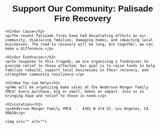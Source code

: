 <!DOCTYPE html>
<html lang="en">
<head>
    <meta charset="UTF-8">
    <meta name="viewport" content="width=device-width, initial-scale=1.0">
    <title>Community Support for Palisade Fire Recovery</title>
    <style>
        body {
            font-family: Arial, sans-serif;
            margin: 50px;
            text-align: left;
        }
        h1 {
            text-align: center;
        }
        h2, p {
            margin-left: 20px;
        }
        img {
            width: 300px;
            height: auto;
            margin-top: 20px;
            margin-left: 20px;
        }
    </style>
</head>
<body>
    <h1>Support Our Community: Palisade Fire Recovery</h1>
    
    <h2>Our Cause</h2>
    <p>The recent Palisade fires have had devastating effects on our community, displacing families, damaging homes, and impacting local businesses. The road to recovery will be long, but together, we can make a difference.</p>
    
    <h2>Our Fundraiser</h2>
    <p>In response to this tragedy, we are organizing a fundraiser to provide relief to those affected. Our goal is to raise funds to help families rebuild, support local businesses in their recovery, and strengthen community resilience.</p>
    
    <h2>How You Can Help</h2>
    <p>We will be organizing bake sales at the Anderson Munger Family YMCA! Every purchase, big or small, makes an impact. Join us in bringing hope and relief to those in need.</p>
    
    <h2>Location</h2>
    <p>Anderson Munger Family YMCA  -  4301 W 3rd St, Los Angeles, CA 90020</p>

    <img src="" alt="">
</body>
</html>

